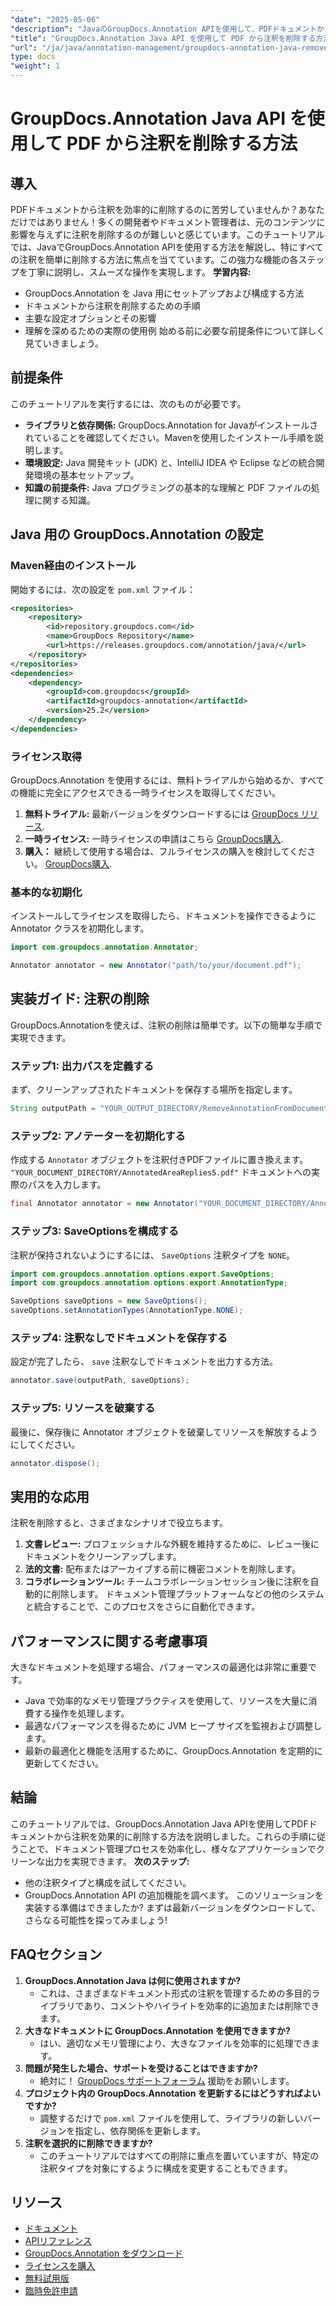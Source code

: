 ```yaml
---
"date": "2025-05-06"
"description": "JavaのGroupDocs.Annotation APIを使用して、PDFドキュメントから注釈をシームレスに削除する方法を学びましょう。効率的なドキュメント管理のためのステップバイステップガイドをご覧ください。"
"title": "GroupDocs.Annotation Java API を使用して PDF から注釈を削除する方法"
"url": "/ja/java/annotation-management/groupdocs-annotation-java-remove-pdf-annotations/"
type: docs
"weight": 1
---
```


# GroupDocs.Annotation Java API を使用して PDF から注釈を削除する方法
## 導入
PDFドキュメントから注釈を効率的に削除するのに苦労していませんか？あなただけではありません！多くの開発者やドキュメント管理者は、元のコンテンツに影響を与えずに注釈を削除するのが難しいと感じています。このチュートリアルでは、JavaでGroupDocs.Annotation APIを使用する方法を解説し、特にすべての注釈を簡単に削除する方法に焦点を当てています。この強力な機能の各ステップを丁寧に説明し、スムーズな操作を実現します。
**学習内容:**
- GroupDocs.Annotation を Java 用にセットアップおよび構成する方法
- ドキュメントから注釈を削除するための手順
- 主要な設定オプションとその影響
- 理解を深めるための実際の使用例
始める前に必要な前提条件について詳しく見ていきましょう。
## 前提条件
このチュートリアルを実行するには、次のものが必要です。
- **ライブラリと依存関係:** GroupDocs.Annotation for Javaがインストールされていることを確認してください。Mavenを使用したインストール手順を説明します。
- **環境設定:** Java 開発キット (JDK) と、IntelliJ IDEA や Eclipse などの統合開発環境の基本セットアップ。
- **知識の前提条件:** Java プログラミングの基本的な理解と PDF ファイルの処理に関する知識。
## Java 用の GroupDocs.Annotation の設定
### Maven経由のインストール
開始するには、次の設定を `pom.xml` ファイル：
```xml
<repositories>
    <repository>
        <id>repository.groupdocs.com</id>
        <name>GroupDocs Repository</name>
        <url>https://releases.groupdocs.com/annotation/java/</url>
    </repository>
</repositories>
<dependencies>
    <dependency>
        <groupId>com.groupdocs</groupId>
        <artifactId>groupdocs-annotation</artifactId>
        <version>25.2</version>
    </dependency>
</dependencies>
```
### ライセンス取得
GroupDocs.Annotation を使用するには、無料トライアルから始めるか、すべての機能に完全にアクセスできる一時ライセンスを取得してください。
1. **無料トライアル:** 最新バージョンをダウンロードするには [GroupDocs リリース](https://releases。groupdocs.com/annotation/java/).
2. **一時ライセンス:** 一時ライセンスの申請はこちら [GroupDocs購入](https://purchase。groupdocs.com/temporary-license/).
3. **購入：** 継続して使用する場合は、フルライセンスの購入を検討してください。 [GroupDocs購入](https://purchase。groupdocs.com/buy).
### 基本的な初期化
インストールしてライセンスを取得したら、ドキュメントを操作できるように Annotator クラスを初期化します。
```java
import com.groupdocs.annotation.Annotator;

Annotator annotator = new Annotator("path/to/your/document.pdf");
```
## 実装ガイド: 注釈の削除
GroupDocs.Annotationを使えば、注釈の削除は簡単です。以下の簡単な手順で実現できます。
### ステップ1: 出力パスを定義する
まず、クリーンアップされたドキュメントを保存する場所を指定します。
```java
String outputPath = "YOUR_OUTPUT_DIRECTORY/RemoveAnnotationFromDocument.pdf"; // あなたのパスを更新
```
### ステップ2: アノテーターを初期化する
作成する `Annotator` オブジェクトを注釈付きPDFファイルに置き換えます。 `"YOUR_DOCUMENT_DIRECTORY/AnnotatedAreaReplies5.pdf"` ドキュメントへの実際のパスを入力します。
```java
final Annotator annotator = new Annotator("YOUR_DOCUMENT_DIRECTORY/AnnotatedAreaReplies5.pdf");
```
### ステップ3: SaveOptionsを構成する
注釈が保持されないようにするには、 `SaveOptions` 注釈タイプを `NONE`。
```java
import com.groupdocs.annotation.options.export.SaveOptions;
import com.groupdocs.annotation.options.export.AnnotationType;

SaveOptions saveOptions = new SaveOptions();
saveOptions.setAnnotationTypes(AnnotationType.NONE);
```
### ステップ4: 注釈なしでドキュメントを保存する
設定が完了したら、 `save` 注釈なしでドキュメントを出力する方法。
```java
annotator.save(outputPath, saveOptions);
```
### ステップ5: リソースを破棄する
最後に、保存後に Annotator オブジェクトを破棄してリソースを解放するようにしてください。
```java
annotator.dispose();
```
## 実用的な応用
注釈を削除すると、さまざまなシナリオで役立ちます。
1. **文書レビュー:** プロフェッショナルな外観を維持するために、レビュー後にドキュメントをクリーンアップします。
2. **法的文書:** 配布またはアーカイブする前に機密コメントを削除します。
3. **コラボレーションツール:** チームコラボレーションセッション後に注釈を自動的に削除します。
ドキュメント管理プラットフォームなどの他のシステムと統合することで、このプロセスをさらに自動化できます。
## パフォーマンスに関する考慮事項
大きなドキュメントを処理する場合、パフォーマンスの最適化は非常に重要です。
- Java で効率的なメモリ管理プラクティスを使用して、リソースを大量に消費する操作を処理します。
- 最適なパフォーマンスを得るために JVM ヒープ サイズを監視および調整します。
- 最新の最適化と機能を活用するために、GroupDocs.Annotation を定期的に更新してください。
## 結論
このチュートリアルでは、GroupDocs.Annotation Java APIを使用してPDFドキュメントから注釈を効果的に削除する方法を説明しました。これらの手順に従うことで、ドキュメント管理プロセスを効率化し、様々なアプリケーションでクリーンな出力を実現できます。
**次のステップ:**
- 他の注釈タイプと構成を試してください。
- GroupDocs.Annotation API の追加機能を調べます。
このソリューションを実装する準備はできましたか? まずは最新バージョンをダウンロードして、さらなる可能性を探ってみましょう!
## FAQセクション
1. **GroupDocs.Annotation Java は何に使用されますか?**
   - これは、さまざまなドキュメント形式の注釈を管理するための多目的ライブラリであり、コメントやハイライトを効率的に追加または削除できます。
2. **大きなドキュメントに GroupDocs.Annotation を使用できますか?**
   - はい、適切なメモリ管理により、大きなファイルを効率的に処理できます。
3. **問題が発生した場合、サポートを受けることはできますか?**
   - 絶対に！ [GroupDocs サポートフォーラム](https://forum.groupdocs.com/c/annotation/) 援助をお願いします。
4. **プロジェクト内の GroupDocs.Annotation を更新するにはどうすればよいですか?**
   - 調整するだけで `pom.xml` ファイルを使用して、ライブラリの新しいバージョンを指定し、依存関係を更新します。
5. **注釈を選択的に削除できますか?**
   - このチュートリアルではすべての削除に重点を置いていますが、特定の注釈タイプを対象にするように構成を変更することもできます。
## リソース
- [ドキュメント](https://docs.groupdocs.com/annotation/java/)
- [APIリファレンス](https://reference.groupdocs.com/annotation/java/)
- [GroupDocs.Annotation をダウンロード](https://releases.groupdocs.com/annotation/java/)
- [ライセンスを購入](https://purchase.groupdocs.com/buy)
- [無料試用版](https://releases.groupdocs.com/annotation/java/)
- [臨時免許申請](https://purchase.groupdocs.com/temporary-license/)